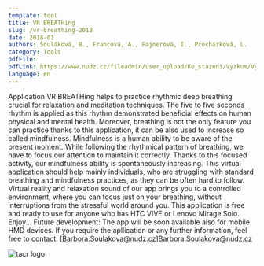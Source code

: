 ```yaml
---
template: tool
title: VR BREATHing
slug: /vr-breathing-2018
date: 2018-01
authors: Šouláková, B., Francová, A., Fajnerová, I., Procházková, L. 
category: Tools
pdfFile: 
pdfLink: https://www.nudz.cz/fileadmin/user_upload/Ke_stazeni/Vyzkum/Vysledky/sw-mindfullnes-info.pdf
language: en
---
```


Application VR BREATHing helps to practice rhythmic deep breathing crucial for relaxation and meditation techniques. The five to five seconds rhythm is applied as this rhythm demonstrated beneficial effects on human physical and mental health.
Moreover, breathing is not the only feature you can practice thanks to this application, it can be also used to increase so called mindfulness.
Mindfulness is a human ability to be aware of the present moment.
While following the rhythmical pattern of breathing, we have to focus our attention to maintain it correctly. Thanks to this focused activity, our mindfulness ability is spontaneously increasing. This virtual application should help mainly individuals, who are struggling with standard breathing and mindfulness practices, as they can be often hard to follow. Virtual reality and relaxation sound of our app brings you to a controlled environment, where you can focus just on your breathing, without interruptions from the stressful world around you.
This application is free and ready to use for anyone who has HTC VIVE or Lenovo Mirage Solo.
Enjoy...
Future development: The app will be soon available also for mobile HMD devices.
If you require the apllication or any further information, feel free to contact: [Barbora.Soulakova@nudz.cz]Barbora.Soulakova@nudz.cz

![tacr logo](/logo-tacr.png)
